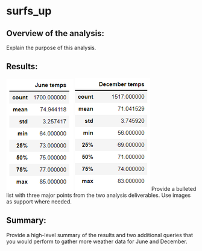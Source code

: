 # surfs_up
## Overview of the analysis:  
Explain the purpose of this analysis.  

## Results:  
![pic](https://github.com/ElenaMasarsky/surfs_up/blob/main/images/June.png)
![pic](https://github.com/ElenaMasarsky/surfs_up/blob/main/images/December.png)
Provide a bulleted list with three major points from the two analysis deliverables. Use images as support where needed.  

## Summary:  
Provide a high-level summary of the results and two additional queries that you would perform to gather more weather data for June and December.  